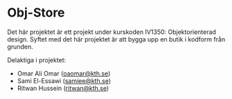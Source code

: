 # Obj-Store

Det här projektet är ett projekt under kurskoden IV1350: Objektorienterad design. Syftet med det här projektet är att bygga upp en butik i kodform från grunden.

Delaktiga i projektet:
- Omar Ali Omar  (oaomar@kth.se)
- Sami El-Essawi (samiee@kth.se)
- Ritwan Hussein (ritwan@kth.se)